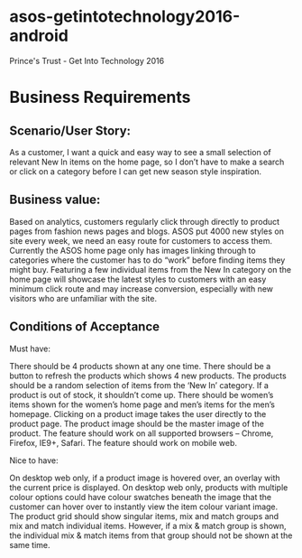 # asos-getintotechnology2016-android
 Prince's Trust - Get Into Technology  2016
 
 
Business Requirements
=========

Scenario/User Story: 
---------

As a customer, I want a quick and easy way to see a small selection of relevant New In items on the home page, so I don’t have to make a search or click on a category before I can get new season style inspiration. 

Business value:
---------

Based on analytics, customers regularly click through directly to product pages from fashion news pages and blogs. ASOS put 4000 new styles on site every week, we need an easy route for customers to access them. Currently the ASOS home page only has images linking through to categories where the customer has to do “work” before finding items they might buy. Featuring a few individual items from the New In category on the home page will showcase the latest styles to customers with an easy minimum click route and may increase conversion, especially with new visitors who are unfamiliar with the site.

Conditions of Acceptance
---------

<p>Must have:</p>
There should be 4 products shown at any one time.
There should be a button to refresh the products which shows 4 new products.
The products should be a random selection of items from the ‘New In’ category.
If a product is out of stock, it shouldn’t come up.
There should be women’s items shown for the women’s home page and men’s items for the men’s homepage.
Clicking on a product image takes the user directly to the product page.
The product image should be the master image of the product.
The feature should work on all supported browsers – Chrome, Firefox, IE9+, Safari.
The feature should work on mobile web.
 
<p>Nice to have:</p>
On desktop web only, if a product image is hovered over, an overlay with the current price is displayed.
On desktop web only, products with multiple colour options could have colour swatches beneath the image that the customer can hover over to instantly view the item colour variant image.
The product grid should show singular items, mix and match groups and mix and match individual items. However, if a mix & match group is shown, the individual mix & match items from that group should not be shown at the same time.
 

